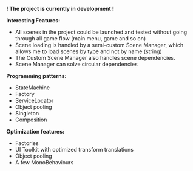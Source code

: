 **! The project is currently in development !**

**Interesting Features:**
* All scenes in the project could be launched and tested without going through all game flow (main menu, game and so on)
* Scene loading is handled by a semi-custom Scene Manager, which allows me to load scenes by type and not by name (string)
* The Custom Scene Manager also handles scene dependencies.
* Scene Manager can solve circular dependencies

**Programming patterns:**
* StateMachine
* Factory
* ServiceLocator
* Object pooling
* Singleton
* Composition

**Optimization features:**
* Factories
* UI Toolkit with optimized transform translations
* Object pooling
* A few MonoBehaviours
